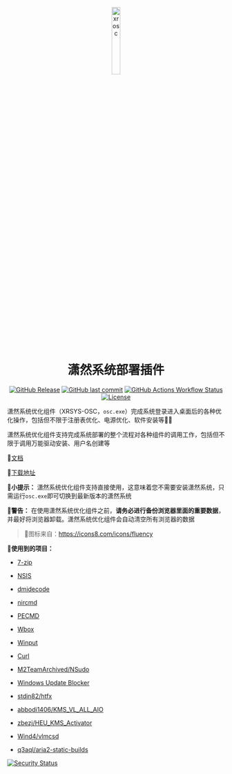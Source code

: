 <div align="center">

<img src="./osc.ico" alt="xrosc" width="20%" />

# 潇然系统部署插件

[![GitHub Release](https://img.shields.io/github/v/release/xrgzs/xrsys-osc?label=%E6%9C%80%E6%96%B0%E7%89%88%E6%9C%AC)](https://github.com/xrgzs/xrsys-osc/releases)
[![GitHub last commit](https://img.shields.io/github/last-commit/xrgzs/xrsys-osc?label=%E4%B8%8A%E6%AC%A1%E6%8F%90%E4%BA%A4)](https://github.com/xrgzs/xrsys-osc/commits)
[![GitHub Actions Workflow Status](https://img.shields.io/github/actions/workflow/status/xrgzs/xrsys-osc/build.yml?label=CI%E6%9E%84%E5%BB%BA)](https://github.com/xrgzs/xrsys-osc/actions)
[![License](https://img.shields.io/github/license/xrgzs/xrsys-osc?label=%E5%BC%80%E6%BA%90%E8%AE%B8%E5%8F%AF)](https://github.com/xrgzs/xrsys-osc/blob/main/LICENSE)
</div>

潇然系统优化组件（XRSYS-OSC，`osc.exe`）完成系统登录进入桌面后的各种优化操作，包括但不限于注册表优化、电源优化、软件安装等🌟🚀

潇然系统优化组件支持完成系统部署的整个流程对各种组件的调用工作，包括但不限于调用万能驱动安装、用户名创建等

📄[文档](https://sys.xrgzs.top/diy/osc/)

🔗[下载地址](https://url.xrgzs.top/osc)

📍**小提示：** 潇然系统优化组件支持直接使用，这意味着您不需要安装潇然系统，只需运行`osc.exe`即可切换到最新版本的潇然系统

**🚨警告：** 在使用潇然系统优化组件之前，**请务必进行备份浏览器里面的重要数据**，并最好将浏览器卸载。潇然系统优化组件会自动清空所有浏览器的数据

> 🌄图标来自：https://icons8.com/icons/fluency

**🫡使用到的项目：**

- [7-zip](https://7-zip.org/)

- [NSIS](https://nsis.sourceforge.io/)

- [dmidecode](http://savannah.nongnu.org/projects/dmidecode/)

- [nircmd](https://www.nirsoft.net/utils/nircmd.html)

- [PECMD](http://wuyou.net/forum.php?mod=viewthread&tid=205402)

- [Wbox](https://www.horstmuc.de/w32dial.htm)

- [Winput](https://www.horstmuc.de/w32dial.htm)

- [Curl](https://curl.se/)

- [M2TeamArchived/NSudo](https://github.com/M2TeamArchived/NSudo)

- [Windows Update Blocker](https://www.sordum.org/9470)

- [stdin82/htfx](https://github.com/stdin82/htfx)

- [abbodi1406/KMS_VL_ALL_AIO](https://github.com/abbodi1406/KMS_VL_ALL_AIO)

- [zbezj/HEU_KMS_Activator](https://github.com/zbezj/HEU_KMS_Activator)

- [Wind4/vlmcsd](https://github.com/Wind4/vlmcsd)

- [q3aql/aria2-static-builds](https://gitlab.com/q3aql/aria2-static-builds)

[![Security Status](https://www.murphysec.com/platform3/v31/badge/1777677050276757504.svg)](https://www.murphysec.com/console/report/1777677050234814464/1777677050276757504)
